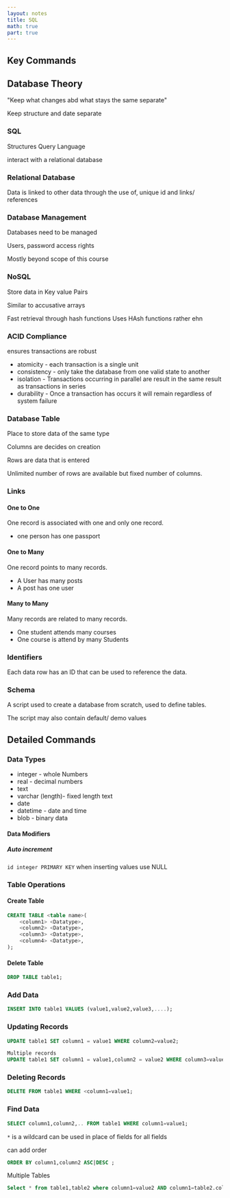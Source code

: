 ```yaml
---
layout: notes
title: SQL
math: true
part: true
---
```

## Key Commands

## Database Theory
"Keep what changes abd what stays the same separate"

Keep structure and date separate

### SQL
Structures Query Language

interact with a relational database

### Relational Database
Data is linked to other data through the use of, unique id and links/ references

### Database Management
Databases need to be managed

Users, password access rights

Mostly beyond scope of this course

### NoSQL
Store data in Key value Pairs

Similar to accusative arrays

Fast retrieval through hash functions
Uses HAsh functions rather ehn 

### ACID Compliance
ensures transactions are robust
* atomicity - each transaction is a single unit
* consistency - only take the database from one valid state to another
* isolation - Transactions occurring in parallel are result in the same result as transactions in series
* durability - Once a transaction has occurs it will remain regardless of system failure


### Database Table

Place to store data of the same type

Columns are decides on creation

Rows are data that is entered

Unlimited number of rows are available but fixed number of columns.

### Links
#### One to One
One record is associated with one and only one record.

* one person has one passport
#### One to Many
One record points to many records.

* A User has many posts
* A post has one user

#### Many to Many
Many records are related to many records.

* One student attends many courses
* One course is attend by many Students

### Identifiers
Each data row has an ID that can be used to reference the data.

### Schema
A script used to create a database from scratch, used to define tables.

The script may also contain default/ demo values

## Detailed Commands

### Data Types

* integer - whole Numbers
* real - decimal numbers
* text
* varchar (length)- fixed length text
* date
* datetime - date and time
* blob - binary data

#### Data Modifiers
##### Auto increment
`id integer PRIMARY KEY`
when inserting values use NULL

### Table Operations
#### Create Table
``` sql
CREATE TABLE <table name>(
    <column1> <Datatype>,
    <column2> <Datatype>,
    <column3> <Datatype>,
    <column4> <Datatype>,
);
```

#### Delete Table
``` sql
DROP TABLE table1;
```

### Add Data
``` SQL
INSERT INTO table1 VALUES (value1,value2,value3,....);
```
### Updating Records
``` SQL
UPDATE table1 SET column1 = value1 WHERE column2=value2;

Multiple records
UPDATE table1 SET column1 = value1,column2 = value2 WHERE column3=value3;
```

### Deleting Records
``` SQL
DELETE FROM table1 WHERE <column1=value1;
```
### Find Data

``` SQL
SELECT column1,column2,.. FROM table1 WHERE column1=value1;
```
`*` is a wildcard can be used in place of fields for all fields

can add order 
``` SQL
ORDER BY column1,column2 ASC|DESC ;
```

Multiple Tables

``` SQL
Select * from table1,table2 where column1=value2 AND column1=table2.column2;
```